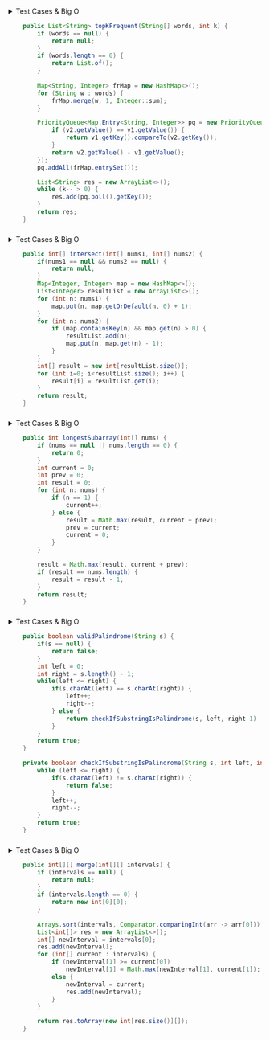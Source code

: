 ### <a href="https://leetcode.com/problems/top-k-frequent-words/"></a>

<details><summary>Test Cases & Big O</summary><blockquote>

``` 
null -> null
[] -> []
["a"], k = 1 -> ["a"]
["a", "b"], k = 2 -> ["a", "b"]
["i","love","leetcode","i","love","coding"], k = 2 -> ["i","love"]
["the","day","is","sunny","the","the","the","sunny","is","is"], k = 4 -> ["the","is","sunny","day"]
complexity O(n log n)
```
</blockquote></details>

``` java
    public List<String> topKFrequent(String[] words, int k) {
        if (words == null) {
            return null;
        }
        if (words.length == 0) {
            return List.of();
        }
            
        Map<String, Integer> frMap = new HashMap<>();
        for (String w : words) {
            frMap.merge(w, 1, Integer::sum);
        }

        PriorityQueue<Map.Entry<String, Integer>> pq = new PriorityQueue<>((v1, v2) -> {
            if (v2.getValue() == v1.getValue()) {
                return v1.getKey().compareTo(v2.getKey());
            }
            return v2.getValue() - v1.getValue();
        });
        pq.addAll(frMap.entrySet());

        List<String> res = new ArrayList<>();
        while (k-- > 0) {
            res.add(pq.poll().getKey());
        }
        return res;
    }
```
### <a href="https://leetcode.com/problems/intersection-of-two-arrays-ii/"></a>

<details><summary>Test Cases & Big O</summary><blockquote>

``` 
null -> null
[], [] -> [] 
[1], [] -> []
[1], [2] -> []
[1], [1] -> [1]
[1,2,2,1], [2,2] -> [2,2]

complexity O(n+m)
```
</blockquote></details>

``` java
    public int[] intersect(int[] nums1, int[] nums2) {
        if(nums1 == null && nums2 == null) {
            return null;
        }
        Map<Integer, Integer> map = new HashMap<>();
        List<Integer> resultList = new ArrayList<>();
        for (int n: nums1) {
            map.put(n, map.getOrDefault(n, 0) + 1);
        }
        for (int n: nums2) {
            if (map.containsKey(n) && map.get(n) > 0) {
                resultList.add(n);
                map.put(n, map.get(n) - 1);
            }
        }
        int[] result = new int[resultList.size()];
        for (int i=0; i<resultList.size(); i++) {
            result[i] = resultList.get(i);
        }
        return result;
    }
```

### <a href="https://leetcode.com/problems/longest-subarray-of-1s-after-deleting-one-element/"></a>

<details><summary>Test Cases & Big O</summary><blockquote>

``` 
null || [] -> 0
[1] -> 0
[1,0] -> 1
[1,1] -> 1 
[1,1,0,1] -> 3
[0,1,1,1,0,1,1,0,1] -> 5
complexity O(n)
```
</blockquote></details>

``` java
    public int longestSubarray(int[] nums) {
        if (nums == null || nums.length == 0) {
            return 0;
        }
        int current = 0;
        int prev = 0;
        int result = 0;
        for (int n: nums) {
            if (n == 1) {
                current++;
            } else {
                result = Math.max(result, current + prev);
                prev = current;
                current = 0;
            }
        }

        result = Math.max(result, current + prev);
        if (result == nums.length) {
            result = result - 1;
        }
        return result;
    }
```


### <a href="https://leetcode.com/problems/valid-palindrome-ii/"></a>

<details><summary>Test Cases & Big O</summary><blockquote>

``` 
null -> null
"" -> true
"a" -> true
"aba" -> true
"abca" -> true
"abc" -> false

complexity O(n)
```
</blockquote></details>

``` java
    public boolean validPalindrome(String s) {
        if(s == null) {
            return false;
        }
        int left = 0; 
        int right = s.length() - 1;
        while(left <= right) {
            if(s.charAt(left) == s.charAt(right)) {
                left++;
                right--;
            } else {
                return checkIfSubstringIsPalindrome(s, left, right-1) || checkIfSubstringIsPalindrome(s, left+1, right);
            }
        }
        return true;
    }

    private boolean checkIfSubstringIsPalindrome(String s, int left, int right) {
        while (left <= right) {
            if(s.charAt(left) != s.charAt(right)) {
                return false;
            }
            left++;
            right--;
        }
        return true;
    }
```

### <a href="https://leetcode.com/problems/merge-intervals/"></a>

<details><summary>Test Cases & Big O</summary><blockquote>

``` 
null -> null
[[1,4],[4,5]] -> [[1,5]]
[[1,3],[2,6],[8,10],[15,18]] -> [[1,6],[8,10],[15,18]]
complexity O(nlogn)
```
</blockquote></details>

``` java
    public int[][] merge(int[][] intervals) {
        if (intervals == null) {
            return null;
        }
        if (intervals.length == 0) {
            return new int[0][0];
        }
        
        Arrays.sort(intervals, Comparator.comparingInt(arr -> arr[0]));
        List<int[]> res = new ArrayList<>();
        int[] newInterval = intervals[0];
        res.add(newInterval);
        for (int[] current : intervals) {
            if (newInterval[1] >= current[0])
                newInterval[1] = Math.max(newInterval[1], current[1]);
            else {
                newInterval = current;
                res.add(newInterval);
            }
        }

        return res.toArray(new int[res.size()][]);
    }
```
